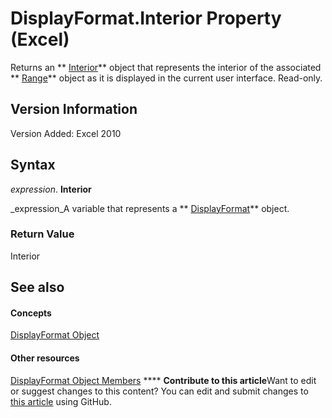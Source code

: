
# DisplayFormat.Interior Property (Excel)

Returns an  ** [Interior](37c79831-2cac-69fd-10ee-6d5415ed338b.md)** object that represents the interior of the associated ** [Range](b8207778-0dcc-4570-1234-f130532cc8cd.md)** object as it is displayed in the current user interface. Read-only.


## Version Information

Version Added: Excel 2010 


## Syntax

 _expression_. **Interior**

 _expression_A variable that represents a  ** [DisplayFormat](c70b5d7f-adf1-e539-a32d-12c920af7c7e.md)** object.


### Return Value

Interior


## See also


#### Concepts


 [DisplayFormat Object](c70b5d7f-adf1-e539-a32d-12c920af7c7e.md)
#### Other resources


 [DisplayFormat Object Members](fdcc9aec-9575-4530-059c-39559986b387.md)
****   **Contribute to this article**Want to edit or suggest changes to this content? You can edit and submit changes to  [this article](https://github.com/jhershey00/VBA_Excel_Test/OpenXMLCon/articles/c0687719-345c-4f64-d769-5be234489027.md) using GitHub.

